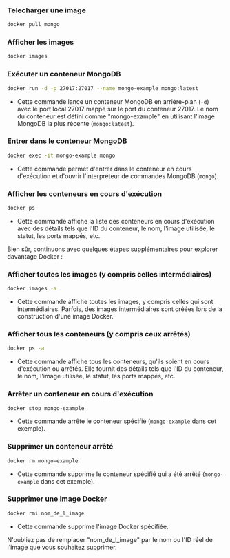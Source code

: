 ### Telecharger une image
```bash
docker pull mongo
```

### Afficher les images
```bash
docker images
```

### Exécuter un conteneur MongoDB
```bash
docker run -d -p 27017:27017 --name mongo-example mongo:latest
```
- Cette commande lance un conteneur MongoDB en arrière-plan (`-d`) avec le port local 27017 mappé sur le port du conteneur 27017. Le nom du conteneur est défini comme "mongo-example" en utilisant l'image MongoDB la plus récente (`mongo:latest`).

### Entrer dans le conteneur MongoDB
```bash
docker exec -it mongo-example mongo
```
- Cette commande permet d'entrer dans le conteneur en cours d'exécution et d'ouvrir l'interpréteur de commandes MongoDB (`mongo`).

### Afficher les conteneurs en cours d'exécution
```bash
docker ps
```
- Cette commande affiche la liste des conteneurs en cours d'exécution avec des détails tels que l'ID du conteneur, le nom, l'image utilisée, le statut, les ports mappés, etc.

Bien sûr, continuons avec quelques étapes supplémentaires pour explorer davantage Docker :

### Afficher toutes les images (y compris celles intermédiaires)
```bash
docker images -a
```
- Cette commande affiche toutes les images, y compris celles qui sont intermédiaires. Parfois, des images intermédiaires sont créées lors de la construction d'une image Docker.

### Afficher tous les conteneurs (y compris ceux arrêtés)
```bash
docker ps -a
```
- Cette commande affiche tous les conteneurs, qu'ils soient en cours d'exécution ou arrêtés. Elle fournit des détails tels que l'ID du conteneur, le nom, l'image utilisée, le statut, les ports mappés, etc.

### Arrêter un conteneur en cours d'exécution
```bash
docker stop mongo-example
```
- Cette commande arrête le conteneur spécifié (`mongo-example` dans cet exemple).

### Supprimer un conteneur arrêté
```bash
docker rm mongo-example
```
- Cette commande supprime le conteneur spécifié qui a été arrêté (`mongo-example` dans cet exemple).

### Supprimer une image Docker
```bash
docker rmi nom_de_l_image
```
- Cette commande supprime l'image Docker spécifiée.

N'oubliez pas de remplacer "nom_de_l_image" par le nom ou l'ID réel de l'image que vous souhaitez supprimer.

